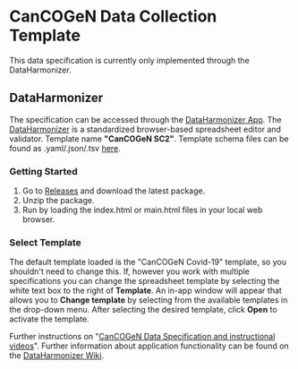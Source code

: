# CanCOGeN Data Collection Template

This data specification is currently only implemented through the DataHarmonizer.

## DataHarmonizer
The specification can be accessed through the [DataHarmonizer App](https://github.com/cidgoh/pathogen-genomics-package/releases). The [DataHarmonizer](https://github.com/cidgoh/DataHarmonizer) is a standardized browser-based spreadsheet editor and validator. Template name **"CanCOGeN SC2"**. Template schema files can be found as .yaml/.json/.tsv [here](https://github.com/cidgoh/DataHarmonizer/tree/master/web/templates/canada_covid19).

### Getting Started
1. Go to [Releases](https://github.com/cidgoh/pathogen-genomics-package/releases) and download the latest package.
2. Unzip the package.
3. Run by loading the index.html or main.html files in your local web browser.

### Select Template
The default template loaded is the "CanCOGeN Covid-19" template, so you shouldn't need to change this. If, however you work with multiple specifications you can change the spreadsheet template by selecting the white text box to the right of **Template**. An in-app window will appear that allows you to **Change template** by selecting from the available templates in the drop-down menu. After selecting the desired template, click **Open** to activate the template.


Further instructions on "[CanCOGeN Data Specification and instructional videos](https://github.com/cidgoh/pathogen-genomics-package/wiki/CanCOGeN-Contextual-Data-Specification)". Further information about application functionality can be found on the [DataHarmonizer Wiki](https://github.com/cidgoh/pathogen-genomics-package/wiki/DataHarmonizer-Getting-Started).




